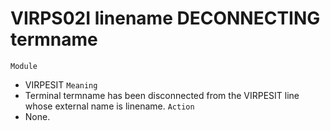 # VIRPS02I linename DECONNECTING termname
`Module`
- VIRPESIT
`Meaning`
- Terminal termname has been disconnected from the VIRPESIT line whose external name is linename.
`Action`
- None.
